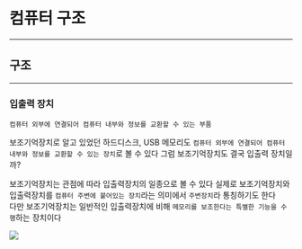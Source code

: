 # 컴퓨터 구조
---
## 구조
---
### 입출력 장치
```
컴퓨터 외부에 연결되어 컴퓨터 내부와 정보를 교환할 수 있는 부품
```

보조기억장치로 알고 있었던 하드디스크, USB 메모리도 `컴퓨터 외부에 연결되어 컴퓨터 내부와 정보를 교환할 수 있는 장치`로 볼 수 있다
그럼 보조기억장치도 결국 입출력 장치일까?

보조기억장치는 관점에 따라 입출력장치의 일종으로 볼 수 있다
실제로 보조기억장치와 입출력장치를 `컴퓨터 주변에 붙어있는 장치`라는 의미에서 `주변장치`라 통칭하기도 한다   
다만 보조기억장치는 일반적인 입출력장치에 비해 `메모리를 보조한다는 특별한 기능을 수행`하는 장치이다

![](https://hongong.hanbit.co.kr/wp-content/uploads/2022/09/%EC%BB%B4%ED%93%A8%ED%84%B0-%EA%B5%AC%EC%A1%B0_%EC%9E%85%EC%B6%9C%EB%A0%A5%EC%9E%A5%EC%B9%98.png)